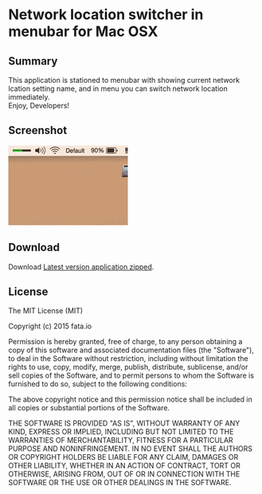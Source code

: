 # Network location switcher in menubar for Mac OSX

## Summary

This application is stationed to menubar with showing current network lcation setting name, and in menu you can switch network location immediately.  
Enjoy, Developers!  

## Screenshot

![animation](/res/screenshot.gif?raw=true)

## Download

Download [Latest version application zipped](dist/netloc.zip?raw=true).

## License

The MIT License (MIT)

Copyright (c) 2015 fata.io

Permission is hereby granted, free of charge, to any person obtaining a copy
of this software and associated documentation files (the "Software"), to deal
in the Software without restriction, including without limitation the rights
to use, copy, modify, merge, publish, distribute, sublicense, and/or sell
copies of the Software, and to permit persons to whom the Software is
furnished to do so, subject to the following conditions:

The above copyright notice and this permission notice shall be included in
all copies or substantial portions of the Software.

THE SOFTWARE IS PROVIDED "AS IS", WITHOUT WARRANTY OF ANY KIND, EXPRESS OR
IMPLIED, INCLUDING BUT NOT LIMITED TO THE WARRANTIES OF MERCHANTABILITY,
FITNESS FOR A PARTICULAR PURPOSE AND NONINFRINGEMENT. IN NO EVENT SHALL THE
AUTHORS OR COPYRIGHT HOLDERS BE LIABLE FOR ANY CLAIM, DAMAGES OR OTHER
LIABILITY, WHETHER IN AN ACTION OF CONTRACT, TORT OR OTHERWISE, ARISING FROM,
OUT OF OR IN CONNECTION WITH THE SOFTWARE OR THE USE OR OTHER DEALINGS IN
THE SOFTWARE.

